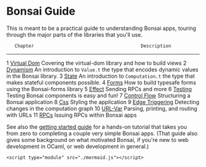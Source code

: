 # Bonsai Guide

This is meant to be a practical guide to understanding Bonsai apps,
touring through the major parts of the libraries that you'll use.

       Chapter                                       Description
  ---- --------------------------------------------- ------------------------------------------------------------------------------------------
  1    [Virtual Dom](./01-virtual_dom.mdx)           Covering the virtual-dom library and how to build views
  2    [Dynamism](./02-dynamism.mdx)                 An introduction to `Value.t` the type that encodes dynamic values in the Bonsai library.
  3    [State](./03-state.mdx)                       An introduction to `Computation.t` the type that makes stateful components possible.
  4    [Forms](./04-forms.mdx)                       How to build typesafe forms using the Bonsai-forms library
  5    [Effect](./05-effect.mdx)                     Sending RPCs and more
  6    [Testing](../blogs/testing.mdx)               Testing Bonsai components is easy and fun!
  7    [Control Flow](./07-flow.mdx)                 Structuring a Bonsai application
  8    [Css](./08-css.mdx)                           Styling the application
  9    [Edge Triggering](./09-edge-triggering.mdx)   Detecting changes in the computation graph
  10   [URL-Var](./10-url-routing.mdx)               Parsing, printing, and routing with URLs
  11   [RPCs](./11-rpcs.mdx)                         Issuing RPCs within Bonsai apps

See also the [getting started guide](../getting_started/index.md) for a
hands-on tutorial that takes you from zero to completing a couple very
simple Bonsai apps. (That guide also gives some background on what
motivated Bonsai, if you're new to web development in OCaml, or web
development in general.)

```{=html}
<script type="module" src="./mermaid.js"></script>
```
